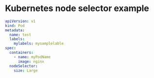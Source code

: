 # Kubernetes node selector example

```yaml
apiVersion: v1
kind: Pod
metadata:
  name: test
  labels:
    mylabels: mysamplelable
spec:
  containers:
    - name: myPodName
      image: nginx
  nodeSelector:
    size: Large
```